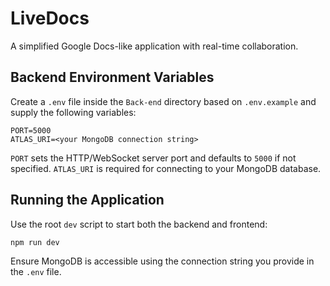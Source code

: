 # LiveDocs

A simplified Google Docs-like application with real-time collaboration.

## Backend Environment Variables
Create a `.env` file inside the `Back-end` directory based on `.env.example` and supply the following variables:

```
PORT=5000
ATLAS_URI=<your MongoDB connection string>
```

`PORT` sets the HTTP/WebSocket server port and defaults to `5000` if not specified.
`ATLAS_URI` is required for connecting to your MongoDB database.

## Running the Application

Use the root `dev` script to start both the backend and frontend:

```bash
npm run dev
```

Ensure MongoDB is accessible using the connection string you provide in the `.env` file.
